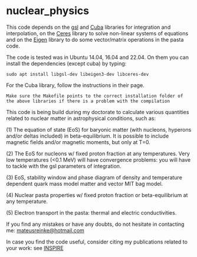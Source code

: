 # nuclear_physics

This code depends on the [gsl](https://www.gnu.org/software/gsl/) and [Cuba](https://feynarts.de/cuba/) libraries for integration and interpolation, on the [Ceres](http://ceres-solver.org/) library to solve non-linear systems of equations and on the [Eigen](https://eigen.tuxfamily.org/index.php?title=Main_Page) library to do some vector/matrix operations in the pasta code. 

The code is tested was in Ubuntu 14.04, 16.04 and 22.04. On them you can install the dependencies (except cuba) by typing:

`sudo apt install libgsl-dev libeigen3-dev libceres-dev`

For the Cuba library, follow the instructions in their page.

`Make sure the Makefile points to the correct installation folder of the above libraries if there is a problem with the compilation`


This code is being build during my doctorate to calculate various quantities related to nuclear matter in astrophysical conditions, such as:

(1) The equation of state (EoS) for baryonic matter (with nucleons, hyperons and/or deltas included) in beta-equilibrium. It is possible to include  magnetic fields and/or magnetic moments, but only at T=0. 

(2) The EoS for nucleons w/ fixed proton fraction at any temperatures. Very low temperatures (<0.1 MeV) will have convergence problems: you will have to tackle with the gsl parameters of integration.

(3) EoS, stability window and phase diagram of density and temperature dependent quark mass model matter and vector MIT bag model.

(4) Nuclear pasta properties w/ fixed proton fraction or beta-equilibrium at any temperature.

(5) Electron transport in the pasta: thermal and electric conductivities.

If you find any  mistakes or have any doubts, do not hesitate in contacting me: mateusreinke@hotmail.com

In case you find the code useful, consider citing my publications related to your work: see [INSPIRE](https://inspirehep.net/authors/1905850)

